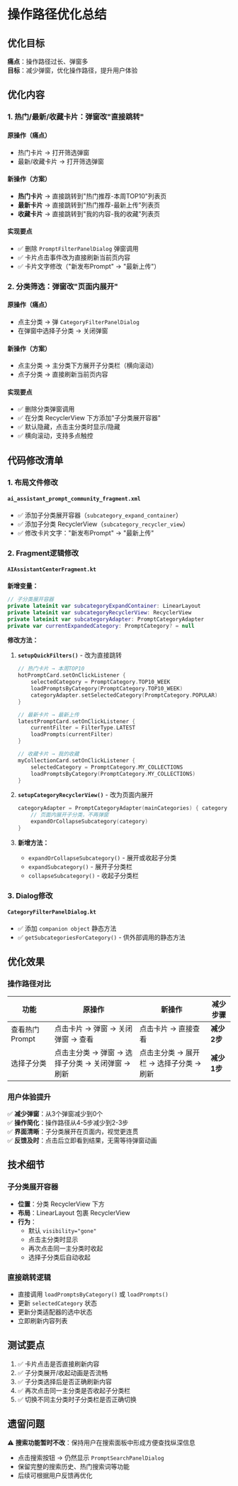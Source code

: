 # 操作路径优化总结

## 优化目标
**痛点**：操作路径过长、弹窗多  
**目标**：减少弹窗，优化操作路径，提升用户体验

## 优化内容

### 1. 热门/最新/收藏卡片：弹窗改"直接跳转"

#### 原操作（痛点）
- 热门卡片 → 打开筛选弹窗
- 最新/收藏卡片 → 打开筛选弹窗

#### 新操作（方案）
- **热门卡片** → 直接跳转到"热门推荐-本周TOP10"列表页
- **最新卡片** → 直接跳转到"热门推荐-最新上传"列表页
- **收藏卡片** → 直接跳转到"我的内容-我的收藏"列表页

#### 实现要点
- ✅ 删除 `PromptFilterPanelDialog` 弹窗调用
- ✅ 卡片点击事件改为直接刷新当前页内容
- ✅ 卡片文字修改（"新发布Prompt" → "最新上传"）

### 2. 分类筛选：弹窗改"页面内展开"

#### 原操作（痛点）
- 点主分类 → 弹 `CategoryFilterPanelDialog`
- 在弹窗中选择子分类 → 关闭弹窗

#### 新操作（方案）
- 点主分类 → 主分类下方展开子分类栏（横向滚动）
- 点子分类 → 直接刷新当前页内容

#### 实现要点
- ✅ 删除分类弹窗调用
- ✅ 在分类 RecyclerView 下方添加"子分类展开容器"
- ✅ 默认隐藏，点击主分类时显示/隐藏
- ✅ 横向滚动，支持多点触控

## 代码修改清单

### 1. 布局文件修改

#### `ai_assistant_prompt_community_fragment.xml`
- ✅ 添加子分类展开容器（`subcategory_expand_container`）
- ✅ 添加子分类 RecyclerView（`subcategory_recycler_view`）
- ✅ 修改卡片文字："新发布Prompt" → "最新上传"

### 2. Fragment逻辑修改

#### `AIAssistantCenterFragment.kt`
**新增变量：**
```kotlin
// 子分类展开容器
private lateinit var subcategoryExpandContainer: LinearLayout
private lateinit var subcategoryRecyclerView: RecyclerView
private lateinit var subcategoryAdapter: PromptCategoryAdapter
private var currentExpandedCategory: PromptCategory? = null
```

**修改方法：**

1. **`setupQuickFilters()`** - 改为直接跳转
   ```kotlin
   // 热门卡片 → 本周TOP10
   hotPromptCard.setOnClickListener {
       selectedCategory = PromptCategory.TOP10_WEEK
       loadPromptsByCategory(PromptCategory.TOP10_WEEK)
       categoryAdapter.setSelectedCategory(PromptCategory.POPULAR)
   }
   
   // 最新卡片 → 最新上传
   latestPromptCard.setOnClickListener {
       currentFilter = FilterType.LATEST
       loadPrompts(currentFilter)
   }
   
   // 收藏卡片 → 我的收藏
   myCollectionCard.setOnClickListener {
       selectedCategory = PromptCategory.MY_COLLECTIONS
       loadPromptsByCategory(PromptCategory.MY_COLLECTIONS)
   }
   ```

2. **`setupCategoryRecyclerView()`** - 改为页面内展开
   ```kotlin
   categoryAdapter = PromptCategoryAdapter(mainCategories) { category ->
       // 页面内展开子分类，不再弹窗
       expandOrCollapseSubcategory(category)
   }
   ```

3. **新增方法：**
   - `expandOrCollapseSubcategory()` - 展开或收起子分类
   - `expandSubcategory()` - 展开子分类栏
   - `collapseSubcategory()` - 收起子分类栏

### 3. Dialog修改

#### `CategoryFilterPanelDialog.kt`
- ✅ 添加 `companion object` 静态方法
- ✅ `getSubcategoriesForCategory()` - 供外部调用的静态方法

## 优化效果

### 操作路径对比

| 功能 | 原操作 | 新操作 | 减少步骤 |
|-----|--------|--------|---------|
| 查看热门Prompt | 点击卡片 → 弹窗 → 关闭弹窗 → 查看 | 点击卡片 → 直接查看 | **减少2步** |
| 选择子分类 | 点击主分类 → 弹窗 → 选择子分类 → 关闭弹窗 → 刷新 | 点击主分类 → 展开栏 → 选择子分类 → 刷新 | **减少1步** |

### 用户体验提升

✅ **减少弹窗**：从3个弹窗减少到0个  
✅ **操作简化**：操作路径从4-5步减少到2-3步  
✅ **界面清晰**：子分类展开在页面内，视觉更连贯  
✅ **反馈及时**：点击后立即看到结果，无需等待弹窗动画

## 技术细节

### 子分类展开容器
- **位置**：分类 RecyclerView 下方
- **布局**：LinearLayout 包裹 RecyclerView
- **行为**：
  - 默认 `visibility="gone"`
  - 点击主分类时显示
  - 再次点击同一主分类时收起
  - 选择子分类后自动收起

### 直接跳转逻辑
- 直接调用 `loadPromptsByCategory()` 或 `loadPrompts()`
- 更新 `selectedCategory` 状态
- 更新分类适配器的选中状态
- 立即刷新内容列表

## 测试要点

1. ✅ 卡片点击是否直接刷新内容
2. ✅ 子分类展开/收起动画是否流畅
3. ✅ 子分类选择后是否正确刷新内容
4. ✅ 再次点击同一主分类是否收起子分类栏
5. ✅ 切换不同主分类时子分类栏是否正确切换

## 遗留问题

⚠️ **搜索功能暂时不改**：保持用户在搜索面板中形成方便查找纵深信息

- 点击搜索按钮 → 仍然显示 `PromptSearchPanelDialog`
- 保留完整的搜索历史、热门搜索词等功能
- 后续可根据用户反馈再优化

